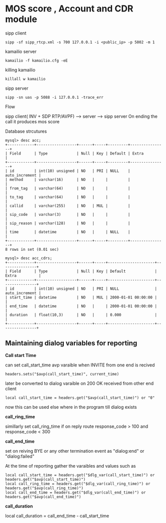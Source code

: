 # MOS score , Account and CDR module 

sipp client 
```
sipp -sf sipp_rtcp.xml -s 700 127.0.0.1 -i <public_ip> -p 5002 -m 1 
```

kamailio server 
```
kamailio -f kamailio.cfg -eE
```
killing kamailio 
```
killall w kamailio
```

sipp server 
```
sipp -sn uas -p 5088 -i 127.0.0.1 -trace_err
```

Flow 

sipp client( INV + SDP RTP/AVPF) --> server --> sipp server 
On ending the call it produces mos score 


Database strcutures 
```
mysql> desc acc;
+------------+------------------+------+-----+---------+----------------+
| Field      | Type             | Null | Key | Default | Extra          |
+------------+------------------+------+-----+---------+----------------+
| id         | int(10) unsigned | NO   | PRI | NULL    | auto_increment |
| method     | varchar(16)      | NO   |     |         |                |
| from_tag   | varchar(64)      | NO   |     |         |                |
| to_tag     | varchar(64)      | NO   |     |         |                |
| callid     | varchar(255)     | NO   | MUL |         |                |
| sip_code   | varchar(3)       | NO   |     |         |                |
| sip_reason | varchar(128)     | NO   |     |         |                |
| time       | datetime         | NO   |     | NULL    |                |
+------------+------------------+------+-----+---------+----------------+
8 rows in set (0.01 sec)
```
```
mysql> desc acc_cdrs;
+------------+------------------+------+-----+---------------------+----------------+
| Field      | Type             | Null | Key | Default             | Extra          |
+------------+------------------+------+-----+---------------------+----------------+
| id         | int(10) unsigned | NO   | PRI | NULL                | auto_increment |
| start_time | datetime         | NO   | MUL | 2000-01-01 00:00:00 |                |
| end_time   | datetime         | NO   |     | 2000-01-01 00:00:00 |                |
| duration   | float(10,3)      | NO   |     | 0.000               |                |
+------------+------------------+------+-----+---------------------+----------------+
```

## Maintaining dialog variables for reporting 

**Call start Time**

can set call_start_time avp varaible when INVITE from one end is recived 
```
headers.sets("$avp(call_start_time)", current_time)
```
later be converted to dialog varaible on 200 OK received from other end client 
```
local call_start_time = headers.get("$avp(call_start_time)") or "0"
```
now this can be used else where in the program till dialog exists 

**call_ring_time**

simillarly set call_ring_time if on reply route response_code > 100 and response_code < 300

**call_end_time**

set on reiving BYE or any other termination event as "dialog:end" or "dialog:failed"

At the time of reporting gather the varaibles and values such as 
```
local call_start_time = headers.get("$dlg_var(call_start_time)") or headers.get("$avp(call_start_time)") 
local call_ring_time = headers.get("$dlg_var(call_ring_time)") or headers.get("$avp(call_ring_time)") 
local call_end_time = headers.get("$dlg_var(call_end_time)") or headers.get("$avp(call_end_time)") 
```

**call_duration**

local call_duration = call_end_time - call_start_time 